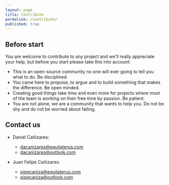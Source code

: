 ```yaml
---
layout: page
title: Contribute
permalink: /contribute/
published: true
---
```


## Before start

You are welcome to contribute to any project and we'll really appreciate your help, but before you start please take this into account:

* This is an open-source community no one will ever going to tell you what to do. Be disciplined.
* You came here to propose, to argue and to build something that makes the difference. Be open minded.
* Creating good things take time and even more for projects where most of the team is working on their free time by passion. Be patient.
* You are not alone, we are a community that wants to help you. Do not be shy and do not be worried about failing.

## Contact us

* Daniel Cañizares: 
  * dacanizares@equilaterus.com
  * dacanizares@outlook.com

* Juan Felipe Cañizares:
  * pipecaniza@equilaterus.com
  * pipecaniza@outlook.com
